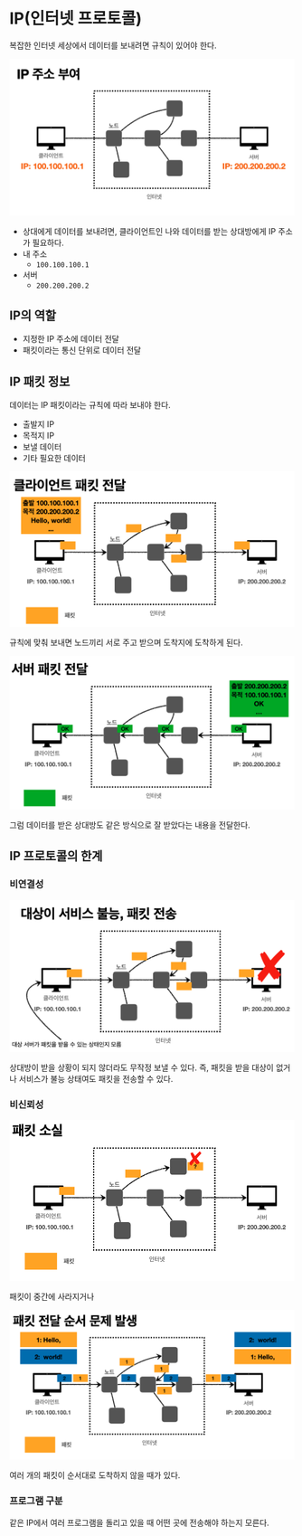 # IP(인터넷 프로토콜)

복잡한 인터넷 세상에서 데이터를 보내려면 규칙이 있어야 한다.

![](../../.gitbook/assets/kimyounghan-http-web-basic/01/_2021-01-05__9.49.17.png)

- 상대에게 데이터를 보내려면, 클라이언트인 나와 데이터를 받는 상대방에게 IP 주소가 필요하다.
- 내 주소
    - `100.100.100.1`
- 서버
    - `200.200.200.2`

## IP의 역할

- 지정한 IP 주소에 데이터 전달
- 패킷이라는 통신 단위로 데이터 전달

## IP 패킷 정보

데이터는 IP 패킷이라는 규칙에 따라 보내야 한다.

- 출발지 IP
- 목적지 IP
- 보낼 데이터
- 기타 필요한 데이터

![](../../.gitbook/assets/kimyounghan-http-web-basic/01/_2021-01-05__9.55.07.png)

규칙에 맞춰 보내면 노드끼리 서로 주고 받으며 도착지에 도착하게 된다.

![](../../.gitbook/assets/kimyounghan-http-web-basic/01/_2021-01-05__9.56.44.png)

그럼 데이터를 받은 상대방도 같은 방식으로 잘 받았다는 내용을 전달한다.

## IP 프로토콜의 한계

### 비연결성

![](../../.gitbook/assets/kimyounghan-http-web-basic/01/_2021-01-05__10.01.19.png)

상대방이 받을 상황이 되지 않더라도 무작정 보낼 수 있다. 즉, 패킷을 받을 대상이 없거나 서비스가 불능 상태여도 패킷을 전송할 수 있다.

### 비신뢰성

![](../../.gitbook/assets/kimyounghan-http-web-basic/01/_2021-01-05__10.01.36.png)

패킷이 중간에 사라지거나

![](../../.gitbook/assets/kimyounghan-http-web-basic/01/_2021-01-05__10.01.41.png)

여러 개의 패킷이 순서대로 도착하지 않을 때가 있다.

### 프로그램 구분

같은 IP에서 여러 프로그램을 돌리고 있을 때 어떤 곳에 전송해야 하는지 모른다.